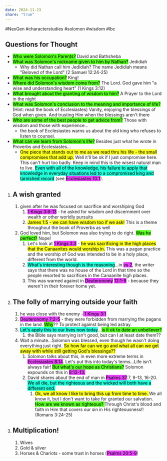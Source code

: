```yaml
---
date: 2024-11-23
share: "true"
---
```

#NexGen #characterstudies #solomon #wisdom #lbc 


## Questions for Thought
- <mark style="background: #3EFF00E0;">Who were Solomon's Parents?</mark> David and Bathsheba
- <mark style="background: #3EFF00E0;">What was Solomon's nickname given to him by Nathan?</mark> Jedidiah
	- Why did Nathan call him Jedidiah? The name Jedidiah means "Beloved of the Lord" (2 Samuel 12:24-25)
- <mark style="background: #3EFF00E0;">What was his occupation?</mark> King!
- <mark style="background: #3EFF00E0;">Where did Solomon's wisdom come from?</mark> The Lord. God gave him "a wise and understanding heart" (1 Kings 3:12)
- <mark style="background: #3EFF00E0;">What brought about the granting of wisdom to him?</mark> A Prayer to the Lord in the night
- <mark style="background: #3EFF00E0;">What was Solomon's conclusion to the meaning and importance of life?</mark> (Hint: read the book of Ecclesiastes) Vanity, enjoying the blessings of God when given. And trusting Him when the blessings aren't there
- <mark style="background: #3EFF00E0;">Who are some of the best people to get advice from?</mark> Those with wisdom and those with experience...
	- the book of Ecclesiastes warns us about the old king who refuses to listen to counsel. 
- <mark style="background: #3EFF00E0;">What can we learn from Solomon's life?</mark> Besides just what he wrote in Proverbs and Ecclesiastes...
	- <mark style="background: #FBFF00E0;">One piece that stands out to me as we read thru his life - the small compromises that add up.</mark> Well it'll be ok if I just compromise here. This can't hurt too badly. Keep in mind this is the wisest natural man to live. <mark style="background: #00FFD3E0;">Even with all of the knowledge, his failure to apply that knowledge in everyday situations led to a compromised king and tarnished record</mark> (see <mark style="background: #E100FFBA;">Ecclesiastes 10:1</mark>).

1. ## A wish granted
	1. given after he was focused on sacrifice and worshiping God
		1. <mark style="background: #E100FFBA;">1 Kings 3:6-13</mark> - he asked for wisdom and discernment over wealth or other worldly pursuits
		2. <mark style="background: #FBFF00E0;">James 1:5</mark> <mark style="background: #FBFF00E0;">- we can have wisdom too if we ask!</mark> This is a theme throughout the book of Proverbs as well
	2. God loved him, but Solomon was also trying to do right. <mark style="background: #3EFF00E0;">Was he perfect?</mark> Nope!
		1. Let's look at <mark style="background: #E100FFBA;">1 Kings 3:3</mark> - <mark style="background: #FBFF00E0;">he was sacrificing in the high places that the Canaanites would worship in.</mark> This was a pagan practice and the worship of God was intended to be in a holy place, different from the world.
		2. <mark style="background: #00FFD3E0;">What's interesting though is the reasoning</mark>...in <mark style="background: #E100FFBA;">vs 2</mark>, the writer says that there was no house of the Lord in that time so the people resorted to sacrifices in the Canaanite high places.
		3. This was warned against in <mark style="background: #E100FFBA;">Deuteronomy</mark> <mark style="background: #E100FFBA;">12:1-9</mark> - because they weren't in their forever home yet.
2. ## The folly of marrying outside your faith
	1. he was close with the enemy -<mark style="background: #E100FFBA;"> 1 Kings 3:1</mark>
	2. <mark style="background: #E100FFBA;">Deuteronomy 7:2-5</mark> - they were forbidden from marrying the pagans in the land. <mark style="background: #3EFF00E0;">Why</mark>?? To protect against being led astray.
	3. <mark style="background: #00FFD3E0;">Let's apply this to our lives now today</mark>...<mark style="background: #3EFF00E0;">is it ok to date an unbeliever? </mark>
		1. the Bible says marrying isn't good, but can I at least date them??
	4. Wait a minute...Solomon was blessed, even though he wasn't doing everything just right. <mark style="background: #FBFF00E0;">So how far can we go and what all can we get away with while still getting God's blessings??</mark> 
		1. Solomon talks about this, in even more extreme terms in <mark style="background: #E100FFBA;">Ecclesiastes 8:14</mark>. Let's put this into today's terms...Life isn't always fair! <mark style="background: #3EFF00E0;">But what's our hope as Christians?</mark> Solomon expounds on this in <mark style="background: #E100FFBA;">8:12-13.</mark> 
		2. David shares about the end of man in <mark style="background: #E100FFBA;">Psalms 37</mark>:7, 9-13, 16-20. <mark style="background: #00FFD3E0;">We all die, but the righteous and the wicked will both have a different end. </mark>
			1. <mark style="background: #FBFF00E0;">Ok, we all know I like to bring this up from time to time. </mark>We all know it, but I don't want to take for granted our salvation. <mark style="background: #3EFF00E0;">How are we known as righteous? </mark>Through Christ's blood and faith in Him that covers our sin in His righteousness!! (Romans 3:24-25)
4. ## Multiplication!
	1. Wives
	2. Gold & silver
	3. Horses & Chariots - some trust in horses (<mark style="background: #E100FFBA;">Psalms 20:5-9</mark>)